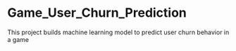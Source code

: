 # Game_User_Churn_Prediction
This project builds machine learning model to predict user churn behavior in a game

